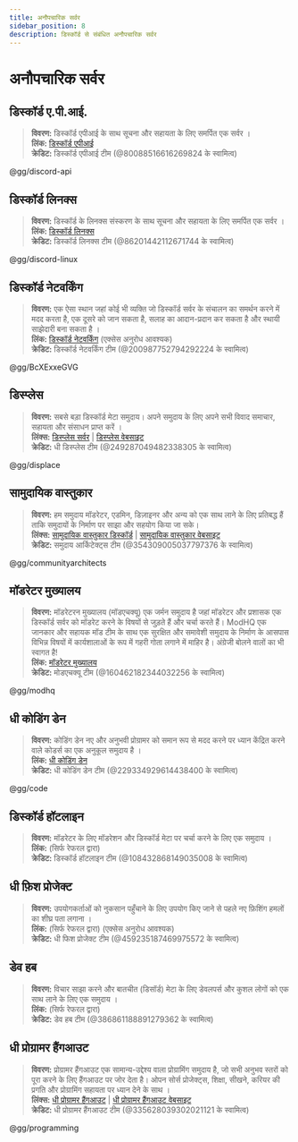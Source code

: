 ```yaml
---
title: अनौपचारिक सर्वर
sidebar_position: 8
description: डिस्कॉर्ड से संबंधित अनौपचारिक सर्वर
---
```


# अनौपचारिक सर्वर

## डिस्कॉर्ड ए.पी.आई.

> **विवरण:** डिस्कॉर्ड एपीआई के साथ सूचना और सहायता के लिए समर्पित एक सर्वर ।   <br/>
**लिंक:** [डिस्कॉर्ड एपीआई](https://discord.gg/discord-api)   <br/>
**क्रेडिट:** डिस्कॉर्ड एपीआई टीम (@80088516616269824 के स्वामित्व) 

@gg/discord-api

## डिस्कॉर्ड लिनक्स

> **विवरण:** डिस्कॉर्ड के लिनक्स संस्करण के साथ सूचना और सहायता के लिए समर्पित एक सर्वर ।   <br/>
**लिंक:** [डिस्कॉर्ड लिनक्स](https://discord.gg/discord-linux)   <br/>
**क्रेडिट:** डिस्कॉर्ड लिनक्स टीम (@86201442112671744 के स्वामित्व)

@gg/discord-linux

## डिस्कॉर्ड नेटवर्किंग

> **विवरण:** एक ऐसा स्थान जहां कोई भी व्यक्ति जो डिस्कॉर्ड सर्वर के संचालन का समर्थन करने में मदद करता है, एक दूसरे को जान सकता है, सलाह का आदान-प्रदान कर सकता है और स्थायी साझेदारी बना सकता है ।   <br/>
**लिंक:** [डिस्कॉर्ड नेटवर्किंग](https://discord.gg/BcXExxeGVG) (एक्सेस अनुरोध आवश्यक)   <br/>
**क्रेडिट:** डिस्कॉर्ड नेटवर्किंग टीम (@200987752794292224 के स्वामित्व)

@gg/BcXExxeGVG


## डिस्प्लेस 

> **विवरण:** सबसे बड़ा डिस्कॉर्ड मेटा समुदाय। अपने समुदाय के लिए अपने सभी विवाद समाचार, सहायता और संसाधन प्राप्त करें ।   <br/>
**लिंक्स:** [डिस्प्लेस सर्वर](https://discord.gg/displace) | [डिस्प्लेस वेबसाइट](https://dat.place/)   <br/>
**क्रेडिट:** धी डिस्प्लेस टीम (@249287049482338305 के स्वामित्व)

@gg/displace

## सामुदायिक वास्तुकार

> **विवरण:** हम समुदाय मॉडरेटर, एडमिन, डिज़ाइनर और अन्य को एक साथ लाने के लिए प्रतिबद्ध हैं ताकि समुदायों के निर्माण पर साझा और सहयोग किया जा सके।   <br/>
**लिंक्स:** [सामुदायिक वास्तुकार डिस्कॉर्ड](https://discord.gg/communityarchitects) | [सामुदायिक वास्तुकार वेबसाइट](https://communityarchitects.net)   <br/>
**क्रेडिट:** समुदाय आर्किटेक्ट्स टीम (@354309005037797376 के स्वामित्व)

@gg/communityarchitects

## मॉडरेटर मुख्यालय

> **विवरण:** मॉडरेटरन मुख्यालय (मॉडएचक्यू) एक जर्मन समुदाय है जहां मॉडरेटर और प्रशासक एक डिस्कॉर्ड सर्वर को मॉडरेट करने के विषयों से जुड़ते हैं और चर्चा करते हैं। ModHQ एक जानकार और सहायक मॉड टीम के साथ एक सुरक्षित और समावेशी समुदाय के निर्माण के आसपास विभिन्न विषयों में कार्यशालाओं के रूप में गहरी गोता लगाने में माहिर है। अंग्रेजी बोलने वालों का भी स्वागत है!  <br/>
**लिंक:** [मॉडरेटर मुख्यालय](https://discord.gg/modhq)  <br/>
**क्रेडिट:** मोडएचक्यू टीम (@160462182344032256 के स्वामित्व)

@gg/modhq

## धी कोडिंग डेन

> **विवरण:**  कोडिंग डेन नए और अनुभवी प्रोग्रामर को समान रूप से मदद करने पर ध्यान केंद्रित करने वाले कोडर्स का एक अनुकूल समुदाय है ।   <br/>
**लिंक:** [धी कोडिंग डेन](https://discord.gg/code)   <br/>
**क्रेडिट:** धी कोडिंग डेन टीम (@229334929614438400 के स्वामित्व)

@gg/code

## डिस्कॉर्ड हॉटलाइन

> **विवरण:** मॉडरेटर के लिए मॉडरेशन और डिस्कॉर्ड मेटा पर चर्चा करने के लिए एक समुदाय ।   <br/>
**लिंक:** (सिर्फ रेफरल द्वारा)   <br/>
**क्रेडिट:** डिस्कॉर्ड हॉटलाइन टीम (@108432868149035008 के स्वामित्व)

## धी फ़िश प्रोजेक्ट

> **विवरण:** उपयोगकर्ताओं को नुकसान पहुँचाने के लिए उपयोग किए जाने से पहले नए फ़िशिंग हमलों का शीघ्र पता लगाना ।   <br/>
**लिंक:** (सिर्फ रेफरल द्वारा) (एक्सेस अनुरोध आवश्यक)   <br/>
**क्रेडिट:** धी फिश प्रोजेक्ट टीम (@459235187469975572 के स्वामित्व)

## डेव हब

> **विवरण:** विचार साझा करने और बातचीत (डिसॉर्ड) मेटा के लिए डेवलपर्स और कुशल लोगों को एक साथ लाने के लिए एक समुदाय ।   <br/>
**लिंक:** (सिर्फ रेफरल द्वारा)   <br/>
**क्रेडिट:** डेव हब टीम (@386861188891279362 के स्वामित्व)

## धी प्रोग्रामर हैंगआउट 

> **विवरण:** प्रोग्रामर हैंगआउट एक सामान्य-उद्देश्य वाला प्रोग्रामिंग समुदाय है, जो सभी अनुभव स्तरों को पूरा करने के लिए हैंगआउट पर जोर देता है। ओपन सोर्स प्रोजेक्ट्स, शिक्षा, सीखने, करियर की प्रगति और प्रोग्रामिंग सहायता पर ध्यान देने के साथ ।  <br/>
**लिंक्स:** [धी प्रोग्रामर हैंगआउट](https://discord.gg/programming) | [धी प्रोग्रामर हैंगआउट वेबसाइट](https://theprogrammershangout.com/)   <br/>
**क्रेडिट:** धी प्रोग्रामर हैंगआउट टीम (@335628039302021121 के स्वामित्व)

@gg/programming
